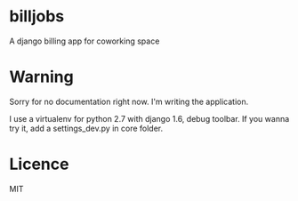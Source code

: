 billjobs
========

A django billing app for coworking space

Warning
=======

Sorry for no documentation right now. I'm writing the application.

I use a virtualenv for python 2.7 with django 1.6, debug toolbar.
If you wanna try it, add a settings_dev.py in core folder.


Licence
=======

MIT
